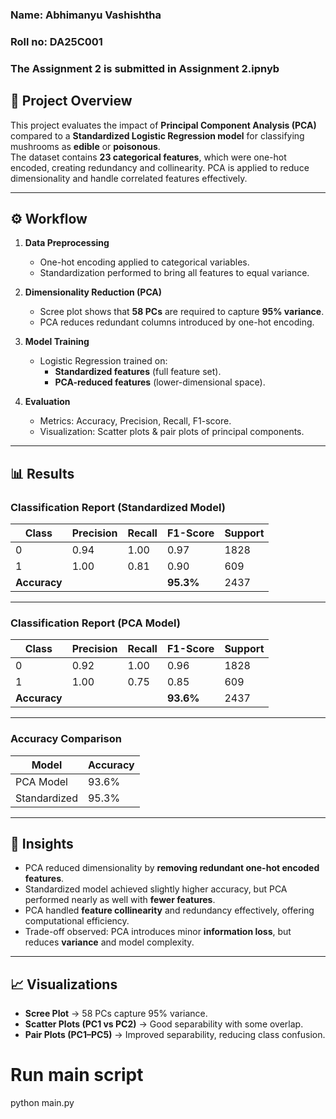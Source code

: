 ### Name: Abhimanyu Vashishtha  
### Roll no: DA25C001
### The Assignment 2 is submitted in Assignment 2.ipnyb

## 📌 Project Overview
This project evaluates the impact of **Principal Component Analysis (PCA)** compared to a **Standardized Logistic Regression model** for classifying mushrooms as **edible** or **poisonous**.  
The dataset contains **23 categorical features**, which were one-hot encoded, creating redundancy and collinearity. PCA is applied to reduce dimensionality and handle correlated features effectively.

---

## ⚙️ Workflow

1. **Data Preprocessing**
   - One-hot encoding applied to categorical variables.  
   - Standardization performed to bring all features to equal variance.  

2. **Dimensionality Reduction (PCA)**
   - Scree plot shows that **58 PCs** are required to capture **95% variance**.  
   - PCA reduces redundant columns introduced by one-hot encoding.  

3. **Model Training**
   - Logistic Regression trained on:
     - **Standardized features** (full feature set).  
     - **PCA-reduced features** (lower-dimensional space).  

4. **Evaluation**
   - Metrics: Accuracy, Precision, Recall, F1-score.  
   - Visualization: Scatter plots & pair plots of principal components.  

---

## 📊 Results

### Classification Report (Standardized Model)

| Class | Precision | Recall | F1-Score | Support |
|-------|-----------|--------|----------|---------|
| 0     | 0.94      | 1.00   | 0.97     | 1828    |
| 1     | 1.00      | 0.81   | 0.90     | 609     |
| **Accuracy** |       |        | **95.3%** | 2437    |

---

### Classification Report (PCA Model)

| Class | Precision | Recall | F1-Score | Support |
|-------|-----------|--------|----------|---------|
| 0     | 0.92      | 1.00   | 0.96     | 1828    |
| 1     | 1.00      | 0.75   | 0.85     | 609     |
| **Accuracy** |       |        | **93.6%** | 2437    |

---

### Accuracy Comparison

| Model            | Accuracy |
|------------------|----------|
| PCA Model        | 93.6%    |
| Standardized     | 95.3%    |

---

## 🔎 Insights

- PCA reduced dimensionality by **removing redundant one-hot encoded features**.  
- Standardized model achieved slightly higher accuracy, but PCA performed nearly as well with **fewer features**.  
- PCA handled **feature collinearity** and redundancy effectively, offering computational efficiency.  
- Trade-off observed: PCA introduces minor **information loss**, but reduces **variance** and model complexity.  

---

## 📈 Visualizations

- **Scree Plot** → 58 PCs capture 95% variance.  
- **Scatter Plots (PC1 vs PC2)** → Good separability with some overlap.  
- **Pair Plots (PC1–PC5)** → Improved separability, reducing class confusion.  





# Run main script
python main.py
